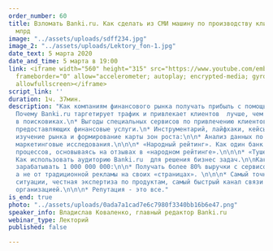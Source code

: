 ```yaml
---
order_number: 60
title: Взломать Banki.ru. Как сделать из СМИ машину по производству клиентов на 1
  млрд
image: "../assets/uploads/sdff234.jpg"
image_2: "../assets/uploads/Lektory_fon-1.jpg"
date_text: 5 марта 2020
date_and_time: 5 марта в 19:00
link: <iframe width="560" height="315" src="https://www.youtube.com/embed/C-5w5h1g9ew"
  frameborder="0" allow="accelerometer; autoplay; encrypted-media; gyroscope; picture-in-picture"
  allowfullscreen></iframe>
script_link: ''
duration: 1ч. 37мин.
description: "Как компаниям финансового рынка получать прибыль с помощью Banki.ru:\n\n*
  Почему Banki.ru таргетирует трафик и привлекает клиентов  лучше, чем рекламный инструментарий
  в поисковиках.\n* Выгоды специальных сервисов по привлечению клиентов для компаний,
  предоставляющих финансовые услуги.\n* Инструментарий, лайфхаки, кейсы, цифры, рекомендации.\n\nАналитика,
  изучение рынка и формирование карты зон роста:\n\n* Анализ данных по открытым источникам,
  маркетинговые исследования.\n\n\n* «Народный рейтинг». Как один банк изменил 900
  процессов, основываясь на отзывах в «народном рейтинге».\n\n\n* «Тушение пожаров».
  Как использовать аудиторию Banki.ru  для решения бизнес задач.\n\nКак СМИ может
  зарабатывать 1 000 000 000:\n\n* Получать более 80% выручки с сервисов и лидогенерации,
  а не от традиционной рекламы на своих «страницах». \n\n\n* Самый точный анализ экономической
  ситуации, честная экспертиза по продуктам, самый быстрый канал связи с финансовой
  организацией.\n\n\n* Репутация - это все."
is_end: true
photo: "../assets/uploads/0ada7a1cad7e6c7980f3340bb16b6e47.png"
speaker_info: Владислав Коваленко, главный редактор Banki.ru
webinar_type: Лекторий
published: false

---
```

